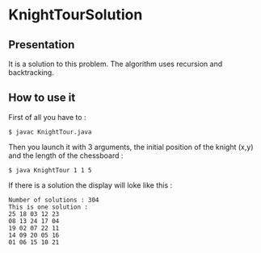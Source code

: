 # KnightTourSolution

## Presentation

It is a solution to this problem.
The algorithm uses recursion and backtracking.

## How to use it

First of all you have to :

```
$ javac KnightTour.java
```

Then you launch it with 3 arguments, the initial position of the knight (x,y) and the length of the chessboard :

```
$ java KnightTour 1 1 5
```

If there is a solution the display will loke like this :

```
Number of solutions : 304
This is one solution :
25 18 03 12 23
08 13 24 17 04
19 02 07 22 11
14 09 20 05 16
01 06 15 10 21
```
